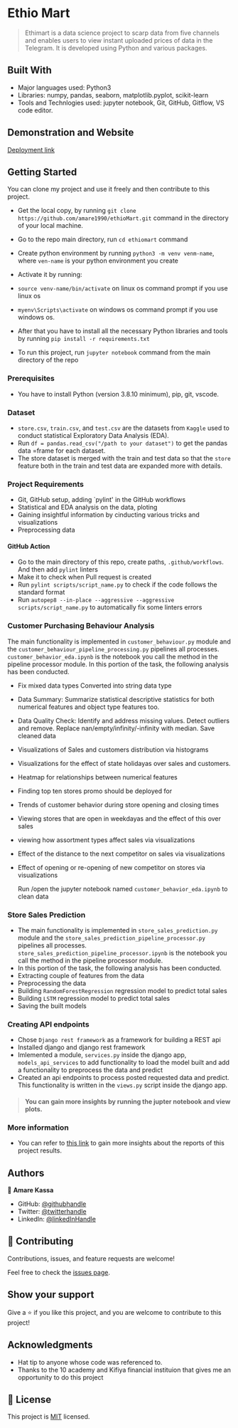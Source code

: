# Ethio Mart

> Ethimart is a data science project to scarp data from five channels and enables users to view instant uploaded prices of data in the Telegram. It is developed using Python and various packages.

## Built With

- Major languages used: Python3
- Libraries: numpy, pandas, seaborn, matplotlib.pyplot, scikit-learn
- Tools and Technlogies used: jupyter notebook, Git, GitHub, Gitflow, VS code editor.

## Demonstration and Website

[Deployment link](Soon!)

## Getting Started

You can clone my project and use it freely and then contribute to this project.

- Get the local copy, by running `git clone https://github.com/amare1990/ethioMart.git` command in the directory of your local machine.
- Go to the repo main directory, run `cd ethiomart` command
- Create python environment by running `python3 -m venv venm-name`, where `ven-name` is your python environment you create
- Activate it by running:
- `source venv-name/bin/activate` on linux os command prompt if you use linux os
- `myenv\Scripts\activate` on windows os command prompt if you use windows os.

- After that you have to install all the necessary Python libraries and tools by running `pip install -r requirements.txt`
- To run this project, run `jupyter notebook` command from the main directory of the repo

### Prerequisites

- You have to install Python (version 3.8.10 minimum), pip, git, vscode.

### Dataset

 - `store.csv`, `train.csv`, and `test.csv` are the datasets from `Kaggle` used to conduct statistical Exploratory Data Analysis (EDA).
 - Run `df = pandas.read_csv("/path to your dataset")` to get the pandas data =frame for each dataset.
 - The store dataset is merged with the train and test data so that the `store` feature both in the train and test data are expanded more with details.

### Project Requirements
- Git, GitHub setup, adding `pylint' in the GitHub workflows
- Statistical and EDA analysis on the data, ploting
- Gaining insightful information by cinducting various tricks and visualizations
- Preprocessing data

#### GitHub Action
- Go to the main directory of this repo, create paths, `.github/workflows`. And then add `pylint` linters
- Make it to check when Pull request is created
- Run `pylint scripts/script_name.py` to check if the code follows the standard format
- Run `autopep8 --in-place --aggressive --aggressive scripts/script_name.py` to automatically fix some linters errors

### Customer Purchasing Behaviour Analysis

The main functionality is implemented in `customer_behaviour.py` module and the `customer_behaviour_pipeline_processing.py` pipelines all processes. `customer_behavior_eda.ipynb` is the notebook you call the method in the pipeline processor module.
In this portion of the task, the following analysis has been conducted.

- Fix mixed data types
  Converted into string data type

- Data Summary:
    Summarize statistical descriptive statistics for both numerical features and object type features too.

- Data Quality Check:
    Identify and address missing values.
    Detect outliers and remove.
    Replace nan/empty/infinity/-infinity with median.
    Save cleaned data
- Visualizations of Sales and customers distribution via histograms
- Visualizations for the effect of state holidayas over sales and customers.
- Heatmap for relationships between numerical features
- Finding top ten stores promo should be deployed for
- Trends of customer behavior during store opening and closing times
- Viewing stores that are open in weekdayas and the effect of this over sales
- viewing how assortment types affect sales via visualizations
- Effect of the distance to the next competitor on sales via visualizations
- Effect of opening or re-opening of new competitor on stores via visualizations

  Run /open the jupyter notebook named `customer_behavior_eda.ipynb` to clean data

### Store Sales Prediction
- The main functionality is implemented in `store_sales_prediction.py` module and the `store_sales_prediction_pipeline_processor.py` pipelines all processes.  `store_sales_prediction_pipeline_processor.ipynb` is the notebook you call the method in the pipeline processor module.
- In this portion of the task, the following analysis has been conducted.
- Extracting couple of features from the data
- Preprocessing the data
- Building `RandomForestRegression` regression model to predict total sales
- Building `LSTM` regression model to predict total sales
- Saving the built models

### Creating API endpoints
- Chose `Django rest framework` as a framework for building a REST api
- Installed django and django rest framework
- Imlemented a module, `services.py` inside the django app, `models_api_services` to add functionality to load the model built and add a functionality to preprocess the data and predict
- Created an api endpoints to process posted requested data and predict. This functionality is written in the `views.py` script inside the django app.




> #### You can gain more insights by running the jupter notebook and view plots.


### More information
- You can refer to [this link](https://drive.google.com/file/d/1HqIHeeRZV59z3y82Cs9ZpGsOHzZ_ae_l/view?usp=sharing) to gain more insights about the reports of this project results.

## Authors

👤 **Amare Kassa**

- GitHub: [@githubhandle](https://github.com/amare1990)
- Twitter: [@twitterhandle](https://twitter.com/@amaremek)
- LinkedIn: [@linkedInHandle](https://www.linkedin.com/in/amaremek/)

## 🤝 Contributing

Contributions, issues, and feature requests are welcome!

Feel free to check the [issues page](https://github.com/amare1990/ethioMart/issues).

## Show your support

Give a ⭐️ if you like this project, and you are welcome to contribute to this project!

## Acknowledgments

- Hat tip to anyone whose code was referenced to.
- Thanks to the 10 academy and Kifiya financial instituion that gives me an opportunity to do this project

## 📝 License

This project is [MIT](./LICENSE) licensed.
